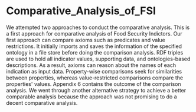 # Comparative_Analysis_of_FSI

We attempted two approaches to conduct the comparative analysis. This is a first approach for comparative analysis of Food Security Indictors. Our first approach can compare axioms such as predicates and value restrictions. It initially imports and saves the information of the specified ontology in a file store before doing the comparison analysis. RDF triples are used to hold all indicator values, supporting data, and ontologies-based descriptions. As a result, axioms can reason about the names of each indication as input data. Property-wise comparisons seek for similarities between properties, whereas value-restricted comparisons compare the properties' values. Appendix 6 contains the outcome of the comparison analysis. We went through another alternative strategy to achieve a better comparable analysis because the approach was not promising to do a decent comparative analysis.
